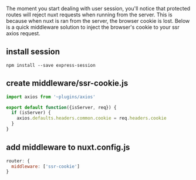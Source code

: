 The moment you start dealing with user session, you'll notice that protected routes will reject nuxt requests when running from the server. This is because when nuxt is ran from the server, the browser cookie is lost. Below is a quick middleware solution to inject the browser's cookie to your ssr axios request.

## install session

`npm install --save express-session`


## create middleware/ssr-cookie.js

```js
import axios from '~plugins/axios'

export default function({isServer, req}) {
  if (isServer) {
    axios.defaults.headers.common.cookie = req.headers.cookie
  }
}
```

## add middleware to nuxt.config.js

```js
router: {
  middleware: ['ssr-cookie']
}
```
